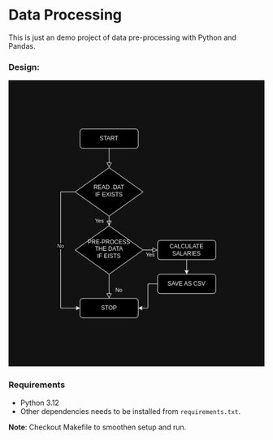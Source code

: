 # Data Processing

This is just an demo project of data pre-processing with Python and Pandas.

### Design:

![Design Data Processing](./data-pre-processing.png "Design Data Processing")

### Requirements

- Python 3.12
- Other dependencies needs to be installed from `requirements.txt`.

**Note**: Checkout Makefile to smoothen setup and run.
